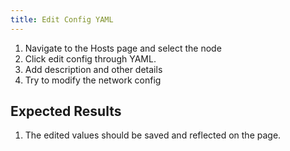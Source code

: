 ```yaml
---
title: Edit Config YAML
---
```

1. Navigate to the Hosts page and select the node
2. Click edit config through YAML.
3. Add description and other details
4. Try to modify the network config

## Expected Results
1. The edited values should be saved and reflected on the page.	